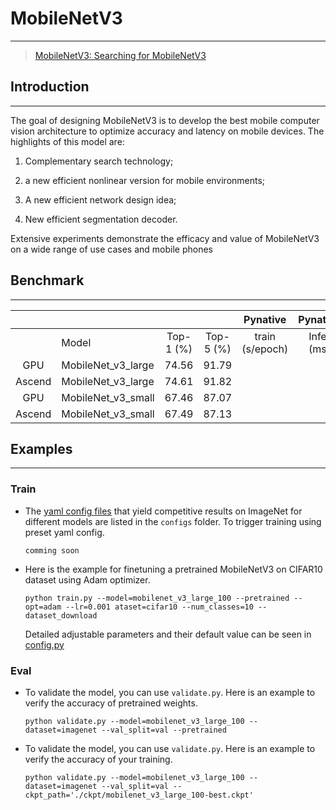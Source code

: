 # MobileNetV3

***
> [MobileNetV3: Searching for MobileNetV3](https://arxiv.org/pdf/1512.00567.pdf)

## Introduction

***

The goal of designing MobileNetV3 is to develop the best mobile computer vision architecture to optimize accuracy and
latency on mobile devices.
The highlights of this model are:

1) Complementary search technology;

2) a new efficient nonlinear version for mobile environments;

3) A new efficient network design idea;

4) New efficient segmentation decoder.

Extensive experiments demonstrate the efficacy and value of MobileNetV3 on a wide range of use cases and mobile phones

## Benchmark

***

|        |           |           |           |    Pynative     |  Pynative  |     Graph      |   Graph    |           |            |
| :----: | --------- | :-------: | :-------: | :-------------: | :--------: | :------------: | :--------: | :-------: | :--------: |
|        | Model     | Top-1 (%) | Top-5 (%) | train (s/epoch) | Infer (ms) | train(s/epoch) | Infer (ms) | Download  |   Config   |
|  GPU   | MobileNet_v3_large | 74.56     | 91.79     |                 |            |                |            | [model]() | [config]() |
| Ascend | MobileNet_v3_large | 74.61     | 91.82     |                 |            |                |            |           |            |
|  GPU   | MobileNet_v3_small | 67.46     | 87.07     |                 |            |                |            | [model]() | [config]() |
| Ascend | MobileNet_v3_small | 67.49     | 87.13     |                 |            |                |            |           |            |

## Examples

***

### Train

- The [yaml config files](../../configs) that yield competitive results on ImageNet for different models are listed in
  the `configs` folder. To trigger training using preset yaml config.

  ```shell
  comming soon
  ```


- Here is the example for finetuning a pretrained MobileNetV3 on CIFAR10 dataset using Adam optimizer.

  ```shell
  python train.py --model=mobilenet_v3_large_100 --pretrained --opt=adam --lr=0.001 ataset=cifar10 --num_classes=10 --dataset_download
  ```

  Detailed adjustable parameters and their default value can be seen in [config.py](../../config.py)

### Eval

- To validate the model, you can use `validate.py`. Here is an example to verify the accuracy of pretrained weights.

  ```shell
  python validate.py --model=mobilenet_v3_large_100 --dataset=imagenet --val_split=val --pretrained
  ```

- To validate the model, you can use `validate.py`. Here is an example to verify the accuracy of your training.

  ```shell
  python validate.py --model=mobilenet_v3_large_100 --dataset=imagenet --val_split=val --ckpt_path='./ckpt/mobilenet_v3_large_100-best.ckpt' 
  ```


